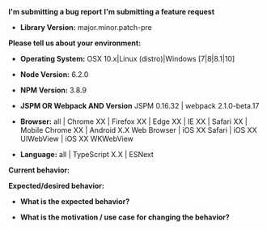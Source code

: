 <!--
BUGS: Please use this template.

SUPPORT REQUESTS/QUESTIONS: If you have a support request or question please
submit them to StackOverflow using the tags aurelia and aurelia-framework
http://stackoverflow.com/questions/tagged/aurelia
or the Aurelia Gitter https://gitter.im/aurelia/discuss

Durandal Inc. offers paid support agreements. Further information regarding paid support
may be obtained by emailing support@durandal.io

Future support requests submitted here will be closed.

The HTML comments below are for your reference, and are not displayed
when your issue is submitted, feel free to leave them.

Choose one of the two headings, delete the other.
-->
**I'm submitting a bug report**
**I'm submitting a feature request**

* **Library Version:**
major.minor.patch-pre


**Please tell us about your environment:**
* **Operating System:**
OSX 10.x|Linux (distro)|Windows [7|8|8.1|10]

* **Node Version:**
6.2.0
<!--
Minimum supported Node version is latest Node 4.x LTS
run `node -v`
-->

* **NPM Version:**
3.8.9
<!--
Minimum supported NPM version is 3.x
run `npm -v`
-->

* **JSPM OR Webpack AND Version**
JSPM 0.16.32 | webpack 2.1.0-beta.17
<!--
If using JSPM
run `jspm -v`
If using Webpack
run `webpack --help | grep webpack`
-->

* **Browser:**
all | Chrome XX | Firefox XX | Edge XX | IE XX | Safari XX | Mobile Chrome XX | Android X.X Web Browser | iOS XX Safari | iOS XX UIWebView | iOS XX WKWebView

* **Language:**
all | TypeScript X.X | ESNext


**Current behavior:**


**Expected/desired behavior:**
<!--
If the current behavior is a bug, please provide the steps to reproduce and, if possible, a minimal demo of the
problem along with a runnable gist, if possible.
To create a runnable gist, go to https://gist.run/?id=7542e061bc940cde506b&sha=6821c521a6c7bae6f59a36fb8628ecd1032b2d10
Then click "Fork to Public Gist".
Create your gist, then finally click "Update Gist." Include a link to the gist.run below.
-->


* **What is the expected behavior?**


* **What is the motivation / use case for changing the behavior?**
